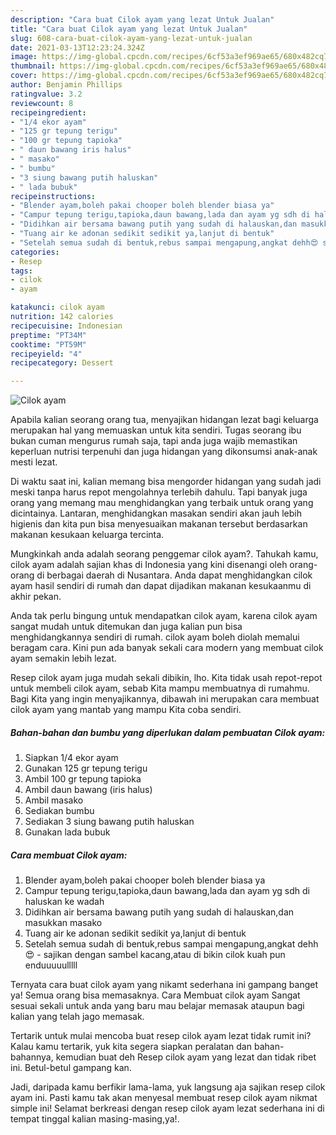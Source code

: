```yaml
---
description: "Cara buat Cilok ayam yang lezat Untuk Jualan"
title: "Cara buat Cilok ayam yang lezat Untuk Jualan"
slug: 608-cara-buat-cilok-ayam-yang-lezat-untuk-jualan
date: 2021-03-13T12:23:24.324Z
image: https://img-global.cpcdn.com/recipes/6cf53a3ef969ae65/680x482cq70/cilok-ayam-foto-resep-utama.jpg
thumbnail: https://img-global.cpcdn.com/recipes/6cf53a3ef969ae65/680x482cq70/cilok-ayam-foto-resep-utama.jpg
cover: https://img-global.cpcdn.com/recipes/6cf53a3ef969ae65/680x482cq70/cilok-ayam-foto-resep-utama.jpg
author: Benjamin Phillips
ratingvalue: 3.2
reviewcount: 8
recipeingredient:
- "1/4 ekor ayam"
- "125 gr tepung terigu"
- "100 gr tepung tapioka"
- " daun bawang iris halus"
- " masako"
- " bumbu"
- "3 siung bawang putih haluskan"
- " lada bubuk"
recipeinstructions:
- "Blender ayam,boleh pakai chooper boleh blender biasa ya"
- "Campur tepung terigu,tapioka,daun bawang,lada dan ayam yg sdh di haluskan ke wadah"
- "Didihkan air bersama bawang putih yang sudah di halauskan,dan masukkan masako"
- "Tuang air ke adonan sedikit sedikit ya,lanjut di bentuk"
- "Setelah semua sudah di bentuk,rebus sampai mengapung,angkat dehh😍 sajikan dengan sambel kacang,atau di bikin cilok kuah pun enduuuuulllll"
categories:
- Resep
tags:
- cilok
- ayam

katakunci: cilok ayam 
nutrition: 142 calories
recipecuisine: Indonesian
preptime: "PT34M"
cooktime: "PT59M"
recipeyield: "4"
recipecategory: Dessert

---
```



![Cilok ayam](https://img-global.cpcdn.com/recipes/6cf53a3ef969ae65/680x482cq70/cilok-ayam-foto-resep-utama.jpg)

Apabila kalian seorang orang tua, menyajikan hidangan lezat bagi keluarga merupakan hal yang memuaskan untuk kita sendiri. Tugas seorang ibu bukan cuman mengurus rumah saja, tapi anda juga wajib memastikan keperluan nutrisi terpenuhi dan juga hidangan yang dikonsumsi anak-anak mesti lezat.

Di waktu  saat ini, kalian memang bisa mengorder hidangan yang sudah jadi meski tanpa harus repot mengolahnya terlebih dahulu. Tapi banyak juga orang yang memang mau menghidangkan yang terbaik untuk orang yang dicintainya. Lantaran, menghidangkan masakan sendiri akan jauh lebih higienis dan kita pun bisa menyesuaikan makanan tersebut berdasarkan makanan kesukaan keluarga tercinta. 



Mungkinkah anda adalah seorang penggemar cilok ayam?. Tahukah kamu, cilok ayam adalah sajian khas di Indonesia yang kini disenangi oleh orang-orang di berbagai daerah di Nusantara. Anda dapat menghidangkan cilok ayam hasil sendiri di rumah dan dapat dijadikan makanan kesukaanmu di akhir pekan.

Anda tak perlu bingung untuk mendapatkan cilok ayam, karena cilok ayam sangat mudah untuk ditemukan dan juga kalian pun bisa menghidangkannya sendiri di rumah. cilok ayam boleh diolah memalui beragam cara. Kini pun ada banyak sekali cara modern yang membuat cilok ayam semakin lebih lezat.

Resep cilok ayam juga mudah sekali dibikin, lho. Kita tidak usah repot-repot untuk membeli cilok ayam, sebab Kita mampu membuatnya di rumahmu. Bagi Kita yang ingin menyajikannya, dibawah ini merupakan cara membuat cilok ayam yang mantab yang mampu Kita coba sendiri.

<!--inarticleads1-->

##### Bahan-bahan dan bumbu yang diperlukan dalam pembuatan Cilok ayam:

1. Siapkan 1/4 ekor ayam
1. Gunakan 125 gr tepung terigu
1. Ambil 100 gr tepung tapioka
1. Ambil  daun bawang (iris halus)
1. Ambil  masako
1. Sediakan  bumbu
1. Sediakan 3 siung bawang putih haluskan
1. Gunakan  lada bubuk




<!--inarticleads2-->

##### Cara membuat Cilok ayam:

1. Blender ayam,boleh pakai chooper boleh blender biasa ya
1. Campur tepung terigu,tapioka,daun bawang,lada dan ayam yg sdh di haluskan ke wadah
1. Didihkan air bersama bawang putih yang sudah di halauskan,dan masukkan masako
1. Tuang air ke adonan sedikit sedikit ya,lanjut di bentuk
1. Setelah semua sudah di bentuk,rebus sampai mengapung,angkat dehh😍 - sajikan dengan sambel kacang,atau di bikin cilok kuah pun enduuuuulllll




Ternyata cara buat cilok ayam yang nikamt sederhana ini gampang banget ya! Semua orang bisa memasaknya. Cara Membuat cilok ayam Sangat sesuai sekali untuk anda yang baru mau belajar memasak ataupun bagi kalian yang telah jago memasak.

Tertarik untuk mulai mencoba buat resep cilok ayam lezat tidak rumit ini? Kalau kamu tertarik, yuk kita segera siapkan peralatan dan bahan-bahannya, kemudian buat deh Resep cilok ayam yang lezat dan tidak ribet ini. Betul-betul gampang kan. 

Jadi, daripada kamu berfikir lama-lama, yuk langsung aja sajikan resep cilok ayam ini. Pasti kamu tak akan menyesal membuat resep cilok ayam nikmat simple ini! Selamat berkreasi dengan resep cilok ayam lezat sederhana ini di tempat tinggal kalian masing-masing,ya!.

